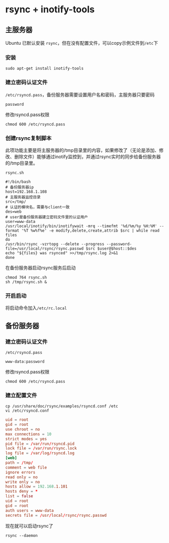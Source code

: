 # rsync + inotify-tools

## 主服务器

Ubuntu 已默认安装 `rsync`，但在没有配置文件，可以copy示例文件到`/etc`下

### 安装

```shell
sudo apt-get install inotify-tools
```

### 建立密码认证文件

`/etc/rsyncd.pass`，备份服务器需要设置用户名和密码，主服务器只要密码

```pass
password
```

修改rsyncd.pass权限

```shell
chmod 600 /etc/rsyncd.pass
```

### 创建rsync复制脚本

此项功能主要是将主服务器的/tmp目录里的内容，如果修改了（无论是添加、修改、删除文件）能够通过inotify监控到，并通过rsync实时的同步给备份服务器的/tmp目录里。

`rsync.sh`

```shell
#!/bin/bash
# 备份服务器ip
host=192.168.1.108
# 主服务器监控目录
src=/tmp/
# 认证的模块名，需要与client一致
des=web
# user是备份服务器建立密码文件里的认证用户
user=www-data
/usr/local/inotify/bin/inotifywait -mrq --timefmt '%d/%m/%y %H:%M' --format '%T %w%f%e' -e modify,delete,create,attrib $src | while read files 
do
/usr/bin/rsync -vzrtopg --delete --progress --password-file=/usr/local/rsync/rsync.passwd $src $user@$host::$des
echo "${files} was rsynced" >>/tmp/rsync.log 2>&1 
done
```

在备份服务器启动rsync服务后启动
```shell
chmod 764 rsync.sh
sh /tmp/rsync.sh &
```

### 开启启动

将启动命令加入`/etc/rc.local `

## 备份服务器


### 建立密码认证文件

`/etc/rsyncd.pass`

```pass
www-data:password
```

修改rsyncd.pass权限

```shell
chmod 600 /etc/rsyncd.pass
```

### 建立配置文件

```shell
cp /usr/share/doc/rsync/examples/rsyncd.conf /etc
vi /etc/rsyncd.conf
```

```conf
uid = root
gid = root
use chroot = no
max connections = 10
strict modes = yes
pid file = /var/run/rsyncd.pid
lock file = /var/run/rsync.lock
log file = /var/log/rsyncd.log
[web]
path = /tmp/
comment = web file
ignore errors
read only = no
write only = no
hosts allow = 192.168.1.101
hosts deny = * 
list = false
uid = root 
gid = root 
auth users = www-data
secrets file = /usr/local/rsync/rsync.passwd
```

现在就可以启动rsync了

```shell
rsync --daemon
```

